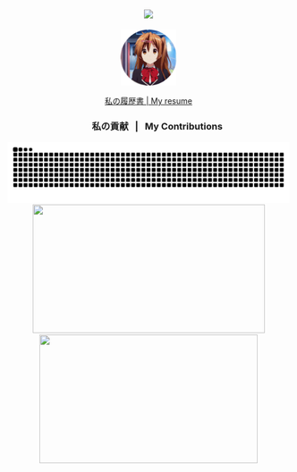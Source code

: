 <h3 align="center">   
    <img src="https://readme-typing-svg.herokuapp.com/?font=sansserif&size=25&center=true&vCenter=true&width=600&height=30&duration=2300&lines=&nbsp;&nbsp;こんにちは！👋;+私はアクゼスティアです;+ウクライナ出身の情熱的な開発者です^_^;&nbsp;&nbsp;&nbsp;Hi+There!+👋;+I'm+Akzestia;+A+passionate+developer+from+Ukraine+^_^" />  
</h3>                     
<p align="center">                    
  <img src="assets/tenor-nibutani.gif" alt="Example" width="100" height="100">                         
</p>                          
<div align="center">                               
    <a href="https://github.com/Akzestia/Akzestia/blob/main/about/resume.md">私の履歴書 | My resume</a>      
</div>           
<div align="center">                        
    <h3>&nbsp; &nbsp; &nbsp; &nbsp; 私の貢献 &nbsp; | &nbsp; My Contributions</h3>  
    <img alt="snake eating my contributions" src="https://raw.githubusercontent.com/Akzestia/Akzestia/output/github-contribution-grid-snake-dark.svg" />
</div>
<div align=center>   
    <img width=415 height=230 src="https://streak-stats.demolab.com/?user=akzestia&theme=dark" /> 
    <img width=390 height=230 src="https://github-readme-stats.vercel.app/api?username=akzestia&show_icons=true&theme=transparent">
</div>
         
<!-- <h3 align="center">⚒️ Arch <3 ⚒️</h3> 
<br/>
<div align="center">
    <img width=180 height=180 src="https://skillicons.dev/icons?i=arch" />
</div> -->
<!-- <div align="center">
    <img src="https://skillicons.dev/icons?i=qt,net,actix,react,redux,prisma,html,css,scss,flutter,neovim,arch,github,git,docker" />
    <img src="https://skillicons.dev/icons?i=c,cpp,cs,rust,typescript,js,java,php,lua,dart,postgres,mysql,cmake" /><br>
</div>
 -->
 
